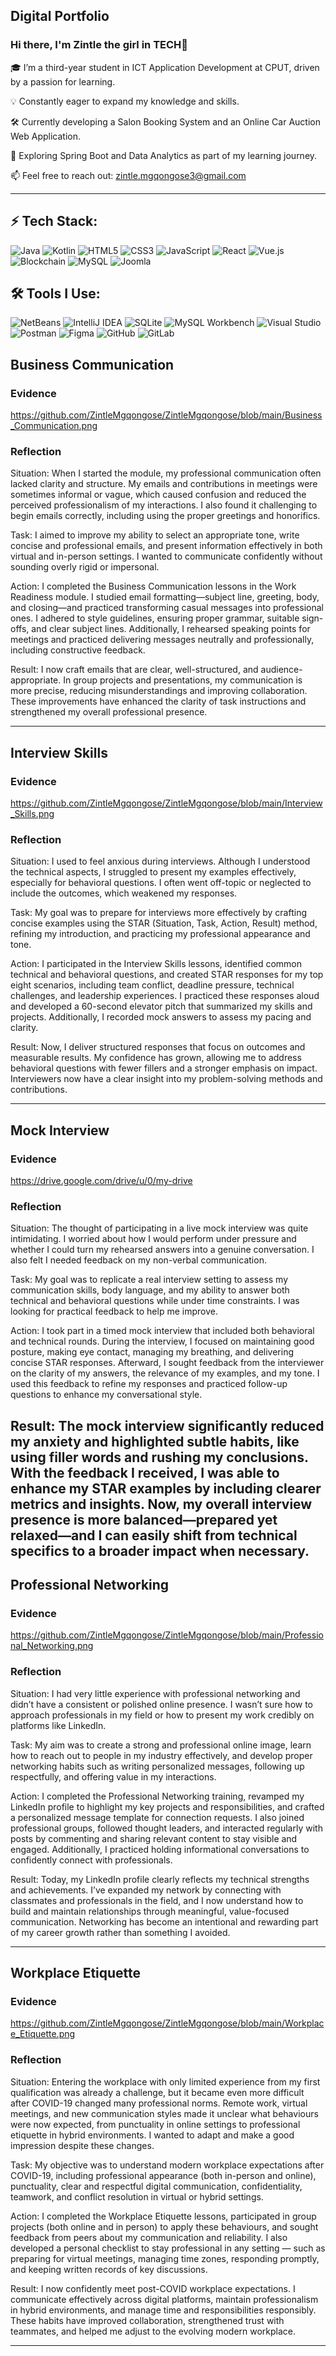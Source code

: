 ## Digital Portfolio
### Hi there, I'm Zintle the girl in TECH👋

🎓 I’m a third-year student in ICT Application Development at CPUT, driven by a passion for learning.

💡 Constantly eager to expand my knowledge and skills.

🛠️ Currently developing a Salon Booking System and an Online Car Auction Web Application.

🌱 Exploring Spring Boot and Data Analytics as part of my learning journey.

📫 Feel free to reach out: zintle.mgqongose3@gmail.com

---

## ⚡ Tech Stack:
![Java](https://img.shields.io/badge/Java-ED8B00?style=for-the-badge&logo=openjdk&logoColor=white)
![Kotlin](https://img.shields.io/badge/Kotlin-7F52FF?style=for-the-badge&logo=kotlin&logoColor=white)
![HTML5](https://img.shields.io/badge/HTML5-E34F26?style=for-the-badge&logo=html5&logoColor=white)
![CSS3](https://img.shields.io/badge/CSS3-1572B6?style=for-the-badge&logo=css3&logoColor=white)
![JavaScript](https://img.shields.io/badge/JavaScript-F7DF1E?style=for-the-badge&logo=javascript&logoColor=black)
![React](https://img.shields.io/badge/React-20232A?style=for-the-badge&logo=react&logoColor=61DAFB)
![Vue.js](https://img.shields.io/badge/Vue.js-35495E?style=for-the-badge&logo=vuedotjs&logoColor=4FC08D)
![Blockchain](https://img.shields.io/badge/Blockchain-121D33?style=for-the-badge&logo=bitcoin&logoColor=white)
![MySQL](https://img.shields.io/badge/MySQL-4479A1?style=for-the-badge&logo=mysql&logoColor=white)
![Joomla](https://img.shields.io/badge/Joomla-5091CD?style=for-the-badge&logo=joomla&logoColor=white)



## 🛠️ Tools I Use:

![NetBeans](https://img.shields.io/badge/NetBeans-1B6AC6?style=for-the-badge&logo=apache-netbeans-ide&logoColor=white)
![IntelliJ IDEA](https://img.shields.io/badge/IntelliJ_IDEA-000000?style=for-the-badge&logo=intellij-idea&logoColor=white)
![SQLite](https://img.shields.io/badge/SQLite-003B57?style=for-the-badge&logo=sqlite&logoColor=white)
![MySQL Workbench](https://img.shields.io/badge/MySQL_Workbench-00758F?style=for-the-badge&logo=mysql&logoColor=white)
![Visual Studio](https://img.shields.io/badge/Visual_Studio-5C2D91?style=for-the-badge&logo=visualstudio&logoColor=white)
![Postman](https://img.shields.io/badge/Postman-FF6C37?style=for-the-badge&logo=postman&logoColor=white)
![Figma](https://img.shields.io/badge/Figma-F24E1E?style=for-the-badge&logo=figma&logoColor=white)
![GitHub](https://img.shields.io/badge/GitHub-181717?style=for-the-badge&logo=github&logoColor=white)
![GitLab](https://img.shields.io/badge/GitLab-FC6D26?style=for-the-badge&logo=gitlab&logoColor=white)


## Business Communication
### Evidence

https://github.com/ZintleMgqongose/ZintleMgqongose/blob/main/Business_Communication.png


### Reflection

Situation: When I started the module, my professional communication often lacked clarity and structure. My emails and contributions in meetings were sometimes informal or vague, which caused confusion and reduced the perceived professionalism of my interactions. I also found it challenging to begin emails correctly, including using the proper greetings and honorifics.

Task: I aimed to improve my ability to select an appropriate tone, write concise and professional emails, and present information effectively in both virtual and in-person settings. I wanted to communicate confidently without sounding overly rigid or impersonal.

Action: I completed the Business Communication lessons in the Work Readiness module. I studied email formatting—subject line, greeting, body, and closing—and practiced transforming casual messages into professional ones. I adhered to style guidelines, ensuring proper grammar, suitable sign-offs, and clear subject lines. Additionally, I rehearsed speaking points for meetings and practiced delivering messages neutrally and professionally, including constructive feedback.

Result: I now craft emails that are clear, well-structured, and audience-appropriate. In group projects and presentations, my communication is more precise, reducing misunderstandings and improving collaboration. These improvements have enhanced the clarity of task instructions and strengthened my overall professional presence.



---

## Interview Skills
### Evidence
https://github.com/ZintleMgqongose/ZintleMgqongose/blob/main/Interview_Skills.png

### Reflection
Situation: I used to feel anxious during interviews. Although I understood the technical aspects, I struggled to present my examples effectively, especially for behavioral questions. I often went off-topic or neglected to include the outcomes, which weakened my responses.

Task: My goal was to prepare for interviews more effectively by crafting concise examples using the STAR (Situation, Task, Action, Result) method, refining my introduction, and practicing my professional appearance and tone.

Action: I participated in the Interview Skills lessons, identified common technical and behavioral questions, and created STAR responses for my top eight scenarios, including team conflict, deadline pressure, technical challenges, and leadership experiences. I practiced these responses aloud and developed a 60-second elevator pitch that summarized my skills and projects. Additionally, I recorded mock answers to assess my pacing and clarity.

Result: Now, I deliver structured responses that focus on outcomes and measurable results. My confidence has grown, allowing me to address behavioral questions with fewer fillers and a stronger emphasis on impact. Interviewers now have a clear insight into my problem-solving methods and contributions.

---

## Mock Interview
### Evidence
https://drive.google.com/drive/u/0/my-drive


### Reflection
Situation: The thought of participating in a live mock interview was quite intimidating. I worried about how I would perform under pressure and whether I could turn my rehearsed answers into a genuine conversation. I also felt I needed feedback on my non-verbal communication.

Task: My goal was to replicate a real interview setting to assess my communication skills, body language, and my ability to answer both technical and behavioral questions while under time constraints. I was looking for practical feedback to help me improve.

Action: I took part in a timed mock interview that included both behavioral and technical rounds. During the interview, I focused on maintaining good posture, making eye contact, managing my breathing, and delivering concise STAR responses. Afterward, I sought feedback from the interviewer on the clarity of my answers, the relevance of my examples, and my tone. I used this feedback to refine my responses and practiced follow-up questions to enhance my conversational style.

Result: The mock interview significantly reduced my anxiety and highlighted subtle habits, like using filler words and rushing my conclusions. With the feedback I received, I was able to enhance my STAR examples by including clearer metrics and insights. Now, my overall interview presence is more balanced—prepared yet relaxed—and I can easily shift from technical specifics to a broader impact when necessary.
---


## Professional Networking
### Evidence

https://github.com/ZintleMgqongose/ZintleMgqongose/blob/main/Professional_Networking.png

### Reflection

Situation: I had very little experience with professional networking and didn’t have a consistent or polished online presence. I wasn’t sure how to approach professionals in my field or how to present my work credibly on platforms like LinkedIn.

Task: My aim was to create a strong and professional online image, learn how to reach out to people in my industry effectively, and develop proper networking habits such as writing personalized messages, following up respectfully, and offering value in my interactions.

Action: I completed the Professional Networking training, revamped my LinkedIn profile to highlight my key projects and responsibilities, and crafted a personalized message template for connection requests. I also joined professional groups, followed thought leaders, and interacted regularly with posts by commenting and sharing relevant content to stay visible and engaged. Additionally, I practiced holding informational conversations to confidently connect with professionals.

Result: Today, my LinkedIn profile clearly reflects my technical strengths and achievements. I’ve expanded my network by connecting with classmates and professionals in the field, and I now understand how to build and maintain relationships through meaningful, value-focused communication. Networking has become an intentional and rewarding part of my career growth rather than something I avoided.

---

## Workplace Etiquette
### Evidence

https://github.com/ZintleMgqongose/ZintleMgqongose/blob/main/Workplace_Etiquette.png

### Reflection

Situation: Entering the workplace with only limited experience from my first qualification was already a challenge, but it became even more difficult after COVID-19 changed many professional norms. Remote work, virtual meetings, and new communication styles made it unclear what behaviours were now expected, from punctuality in online settings to professional etiquette in hybrid environments. I wanted to adapt and make a good impression despite these changes.

Task: My objective was to understand modern workplace expectations after COVID-19, including professional appearance (both in-person and online), punctuality, clear and respectful digital communication, confidentiality, teamwork, and conflict resolution in virtual or hybrid settings.

Action: I completed the Workplace Etiquette lessons, participated in group projects (both online and in person) to apply these behaviours, and sought feedback from peers about my communication and reliability. I also developed a personal checklist to stay professional in any setting — such as preparing for virtual meetings, managing time zones, responding promptly, and keeping written records of key discussions.

Result: I now confidently meet post-COVID workplace expectations. I communicate effectively across digital platforms, maintain professionalism in hybrid environments, and manage time and responsibilities responsibly. These habits have improved collaboration, strengthened trust with teammates, and helped me adjust to the evolving modern workplace.

---










